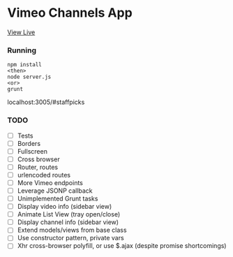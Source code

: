 # Vimeo Channels App
[View Live](http://vimeo.ianjohnson.co/#musicvideos)

### Running
```
npm install
<then>
node server.js
<or>
grunt
```
localhost:3005/#staffpicks

### TODO
- [ ] Tests
- [ ] Borders
- [ ] Fullscreen
- [ ] Cross browser
- [ ] Router, routes
- [ ] urlencoded routes
- [ ] More Vimeo endpoints
- [ ] Leverage JSONP callback
- [ ] Unimplemented Grunt tasks
- [ ] Display video info (sidebar view)
- [ ] Animate List View (tray open/close)
- [ ] Display channel info (sidebar view)
- [ ] Extend models/views from base class
- [ ] Use constructor pattern, private vars
- [ ] Xhr cross-browser polyfill, or use $.ajax (despite promise shortcomings)
